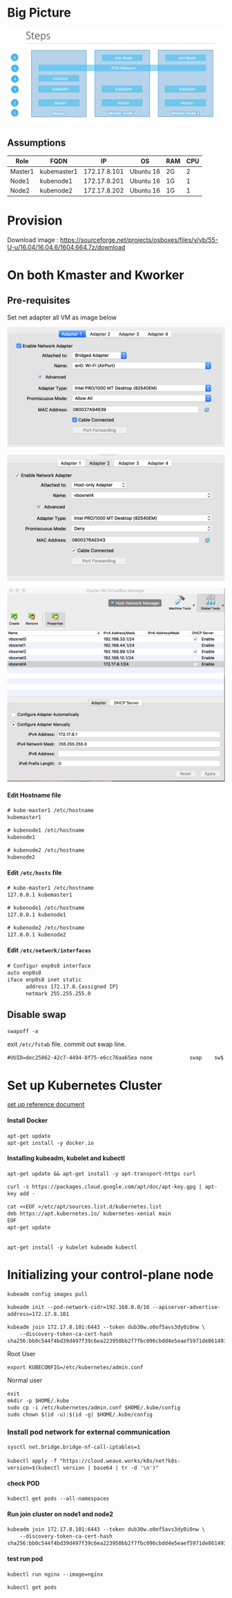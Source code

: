 # Big Picture
![big-picture.png](./static/big-picture.png) 

## Assumptions

|Role|FQDN|IP|OS|RAM|CPU|
|----|----|----|----|----|----|
|Master1|kubemaster1|172.17.8.101|Ubuntu 16|2G|2|
|Node1|kubenode1|172.17.8.201|Ubuntu 16|1G|1|
|Node2|kubenode2|172.17.8.202|Ubuntu 16|1G|1|


# Provision

Download image : https://sourceforge.net/projects/osboxes/files/v/vb/55-U-u/16.04/16.04.6/1604.664.7z/download


# On both Kmaster and Kworker
## Pre-requisites 
Set net adapter all VM as image below

![](./static/adapter1.png) 

![](./static/adapter2.png) 

![](./static/adapter-2-config.png) 


#### Edit Hostname file
```
# kube-master1 /etc/hostname
kubemaster1
```

```
# kubenode1 /etc/hostname
kubenode1
```

```
# kubenode2 /etc/hostname
kubenode2
```

#### Edit `/etc/hosts` file

```
# kube-master1 /etc/hostname
127.0.0.1 kubemaster1
```

```
# kubenode1 /etc/hostname
127.0.0.1 kubenode1
```

```
# kubenode2 /etc/hostname
127.0.0.1 kubenode2
```

#### Edit `/etc/network/interfaces`
```
# Configur enp0s8 interface
auto enp0s8
iface enp0s8 inet static
      address 172.17.8.{assigned IP}
      netmark 255.255.255.0
```


## Disable swap
```
swapoff -a
```
exit `/etc/fstab` file. commit out swap line.
```
#UUID=dec25862-42c7-4494-8f75-e6cc76aa65ea none            swap    sw$
```

# Set up Kubernetes Cluster

[set up reference document](https://kubernetes.io/docs/setup/production-environment/tools/kubeadm/install-kubeadm/) 


#### Install Docker
```
apt-get update
apt-get install -y docker.io
```

#### Installing kubeadm, kubelet and kubectl
```
apt-get update && apt-get install -y apt-transport-https curl
```

```
curl -s https://packages.cloud.google.com/apt/doc/apt-key.gpg | apt-key add -
```

```
cat <<EOF >/etc/apt/sources.list.d/kubernetes.list
deb https://apt.kubernetes.io/ kubernetes-xenial main
EOF
apt-get update


```

```
apt-get install -y kubelet kubeadm kubectl

```


# Initializing your control-plane node

```
kubeadm config images pull
```

```
kubeadm init --pod-network-cidr=192.168.0.0/16 --apiserver-advertise-address=172.17.8.101
```

```
kubeadm join 172.17.8.101:6443 --token dub30w.o0of5avs3dy0i0nw \
    --discovery-token-ca-cert-hash sha256:bb0c544f4bd39d497f39c6ea223950bb2f7fbc096cbdd4e5eaef5971de861493

```

Root User
```
export KUBECONFIG=/etc/kubernetes/admin.conf

```
Normal user
```
exit
mkdir -p $HOME/.kube
sudo cp -i /etc/kubernetes/admin.conf $HOME/.kube/config
sudo chown $(id -u):$(id -g) $HOME/.kube/config
```


### Install pod network for external communication
```
sysctl net.bridge.bridge-nf-call-iptables=1

kubectl apply -f "https://cloud.weave.works/k8s/net?k8s-version=$(kubectl version | base64 | tr -d '\n')"

```

#### check POD
```
kubectl get pods --all-namespaces
```

#### Run join cluster on node1 and node2
```
kubeadm join 172.17.8.101:6443 --token dub30w.o0of5avs3dy0i0nw \
    --discovery-token-ca-cert-hash sha256:bb0c544f4bd39d497f39c6ea223950bb2f7fbc096cbdd4e5eaef5971de861493

```

#### test run pod
```
kubectl run nginx --image=nginx
```
```
kubectl get pods
```
